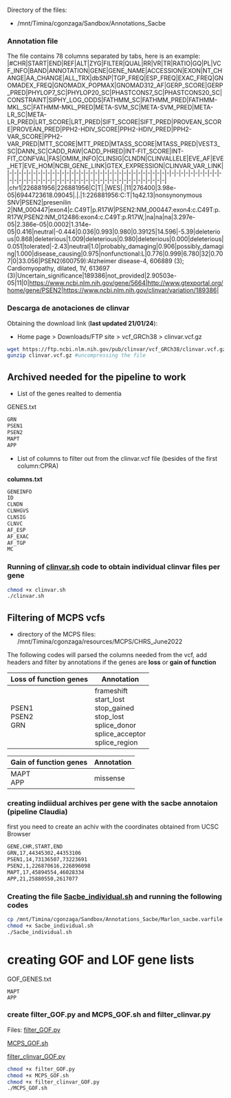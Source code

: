 Directory of the files:
+ /mnt/Timina/cgonzaga/Sandbox/Annotations_Sacbe

### Annotation file 
The file contains 78 columns separated by tabs, here is an example:
|#CHR|START|END|REF|ALT|ZYG|FILTER|QUAL|RR|VR|TR|RATIO|GQ|PL|VCF_INFO|BAND|ANNOTATION|GENE|GENE_NAME|ACCESSION|EXON|NT_CHANGE|AA_CHANGE|ALL_TRX|dbSNP|TGP_FREQ|ESP_FREQ|EXAC_FREQ|GNOMADEX_FREQ|GNOMADX_POPMAX|GNOMAD312_AF|GERP_SCORE|GERP_PRED|PHYLOP7_SC|PHYLOP20_SC|PHASTCONS7_SC|PHASTCONS20_SC|CONSTRAINT|SIPHY_LOG_ODDS|FATHMM_SC|FATHMM_PRED|FATHMM-MKL_SC|FATHMM-MKL_PRED|META-SVM_SC|META-SVM_PRED|META-LR_SC|META-LR_PRED|LRT_SCORE|LRT_PRED|SIFT_SCORE|SIFT_PRED|PROVEAN_SCORE|PROVEAN_PRED|PPH2-HDIV_SCORE|PPH2-HDIV_PRED|PPH2-VAR_SCORE|PPH2-VAR_PRED|MTT_SCORE|MTT_PRED|MTASS_SCORE|MTASS_PRED|VEST3_SC|DANN_SC|CADD_RAW|CADD_PHRED|INT-FIT_SCORE|INT-FIT_CONFVAL|FAS|OMIM_INFO|CLINSIG|CLNDN|CLINVALLELE|EVE_AF|EVE_HET|EVE_HOM|NCBI_GENE_LINK|GTEX_EXPRESSION|CLINVAR_VAR_LINK|
|-|-|-|-|-|-|-|-|-|-|-|-|-|-|-|-|-|-|-|-|-|-|-|-|-|-|-|-|-|-|-|-|-|-|-|-|-|-|-|-|-|-|-|-|-|-|-|-|-|-|-|-|-|-|-|-|-|-|-|-|-|-|-|-|-|-|-|-|-|-|-|-|-|-|-|-|-|-|
|chr1|226881956|226881956|C|T|.|WES|.|11|276400|3.98e-05|6944723618.09045|.|.|1:226881956:C:T|1q42.13|nonsynonymous SNV|PSEN2|presenilin 2|NM_000447|exon4|c.C49T|p.R17W|PSEN2:NM_000447:exon4:c.C49T:p.R17W,PSEN2:NM_012486:exon4:c.C49T:p.R17W,|na|na|na|3.297e-05|2.386e-05|0.0002|1.314e-05|0.416|neutral|-0.444|0.036|0.993|0.980|0.39125|14.596|-5.39|deleterious|0.868|deleterious|1.009|deleterious|0.980|deleterious|0.000|deleterious|0.051|tolerated|-2.43|neutral|1.0|probably_damaging|0.906|possibly_damaging|1.000|disease_causing|0.975|nonfunctional:L|0.776|0.999|6.780|32|0.707|0|33.056|PSEN2(600759):Alzheimer disease-4, 606889 (3); Cardiomyopathy, dilated, 1V, 613697 (3)|Uncertain_significance|189386|not_provided|2.90503e-05|11|0|https://www.ncbi.nlm.nih.gov/gene/5664|http://www.gtexportal.org/home/gene/PSEN2|https://www.ncbi.nlm.nih.gov/clinvar/variation/189386|

### Descarga de anotaciones de clinvar
Obtaining the download link (**last updated 21/01/24**):
+ Home page > Downloads/FTP site > vcf_GRCh38 > clinvar.vcf.gz
```bash
wget https://ftp.ncbi.nlm.nih.gov/pub/clinvar/vcf_GRCh38/clinvar.vcf.gz
gunzip clinvar.vcf.gz #uncompressing the file
```

## Archived needed for the pipeline to work
+ List of the genes realted to dementia

GENES.txt
```bash
GRN
PSEN1
PSEN2
MAPT
APP
```
+ List of columns to filter out from the clinvar.vcf file (besides of the first column:CPRA)

**columns.txt**
```bash
GENEINFO
ID
CLNDN
CLNHGVS
CLNSIG
CLNVC
AF_ESP
AF_EXAC
AF_TGP
MC
```
### Running of [clinvar.sh](https://github.com/aldairarchez/CGJ_Lab/blob/main/Pipeline_Dementia/Codes/clinvar.sh) code to obtain individual clinvar files per gene
```bash
chmod +x clinvar.sh
./clinvar.sh
```
## Filtering of MCPS vcfs
+ directory of the MCPS files: /mnt/Timina/cgonzaga/resources/MCPS/CHRS_June2022

The following codes will parsed the columns needed from the vcf, add headers and filter by annotations if the genes are **loss** or **gain of function**

|Loss of function genes|Annotation|
|-|-|
|PSEN1 <br> PSEN2<br>GRN|frameshift<br>start_lost<br>stop_gained<br>stop_lost<br>splice_donor<br>splice_acceptor<br>splice_region|

|Gain of function genes|Annotation|
|-|-|
|MAPT<br>APP|missense|

### creating indiidual archives per gene with the sacbe annotaion (pipeline Claudia)
first you need to create an achiv with the coordinates obtained from UCSC Browser
```bash
GENE,CHR,START,END
GRN,17,44345302,44353106
PSEN1,14,73136507,73223691
PSEN2,1,226870616,226896098
MAPT,17,45894554,46028334
APP,21,25880550,2617077
```
### Creating the file [Sacbe_individual.sh](https://github.com/aldairarchez/CGJ_Lab/blob/main/Pipeline_Dementia/Codes/Sacbe_individual.sh) and running the following codes
```bash
cp /mnt/Timina/cgonzaga/Sandbox/Annotations_Sacbe/Marlon_sacbe.varfile.ex.EDITED /mnt/Timina/cgonzaga/marciniega/Dementia_2024
chmod +x Sacbe_individual.sh
./Sacbe_individual.sh
```
# creating GOF and LOF gene lists
GOF_GENES.txt
```
MAPT
APP
```
### create filter_GOF.py and MCPS_GOF.sh and filter_clinvar.py
Files:
[filter_GOF.py](https://github.com/aldairarchez/CGJ_Lab/blob/main/Pipeline_Dementia/Codes/filter_GOF.py)

[MCPS_GOF.sh](https://github.com/aldairarchez/CGJ_Lab/blob/main/Pipeline_Dementia/Codes/MCPS_GOF.sh)

[filter_clinvar_GOF.py](https://github.com/aldairarchez/CGJ_Lab/blob/main/Pipeline_Dementia/Codes/filter_clinvar_GOF.py)
```bash
chmod +x filter_GOF.py
chmod +x MCPS_GOF.sh
chmod +x filter_clinvar_GOF.py
./MCPS_GOF.sh
```
